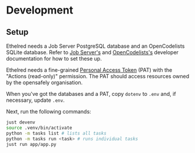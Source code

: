 # Development

## Setup

Ethelred needs a Job Server PostgreSQL database and an OpenCodelists SQLite database.
Refer to [Job Server's][3] and [OpenCodelists's][5] developer documentation for how to set these up.

Ethelred needs a fine-grained [Personal Access Token][4] (PAT) with the "Actions (read-only)" permission.
The PAT should access resources owned by the opensafely organisation.

When you've got the databases and a PAT,
copy `dotenv` to `.env` and, if necessary, update `.env`.

Next, run the following commands:

```sh
just devenv
source .venv/bin/activate
python -m tasks list # lists all tasks
python -m tasks run <task> # runs individual tasks
just run app/app.py
```

[3]: https://github.com/opensafely-core/job-server/blob/main/DEVELOPERS.md
[4]: https://github.com/settings/personal-access-tokens
[5]: https://github.com/opensafely-core/opencodelists/blob/main/DEVELOPERS.md
